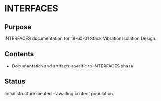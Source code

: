 # INTERFACES

## Purpose
INTERFACES documentation for 18-60-01 Stack Vibration Isolation Design.

## Contents
- Documentation and artifacts specific to INTERFACES phase

## Status
Initial structure created - awaiting content population.
